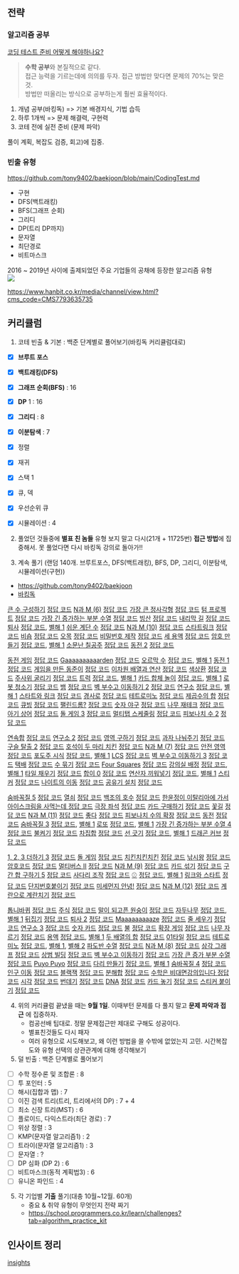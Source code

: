 ## 전략
### 알고리즘 공부
[코딩 테스트 준비 어떻게 해야하나요?](https://www.youtube.com/watch?v=4D0PYVntENw)

> **수학 공부**와 본질적으로 같다.  
접근 능력을 기르는데에 의의를 두자. 접근 방법만 맞다면 문제의 70%는 맞은 것.  
방법만 떠올리는 방식으로 공부하는게 훨씬 효율적이다.

1. 개념 공부(바킹독) => 기본 배경지식, 기법 습득
2. 하루 1개씩 => 문제 해결력, 구현력
3. 코테 전에 실전 준비 (문제 파악)

풀이 계획, 복잡도 검증, 회고)에 집중. 

### 빈출 유형
https://github.com/tony9402/baekjoon/blob/main/CodingTest.md
- 구현
- DFS(백트래킹)
- BFS(그래프 순회)
- 그리디
- DP(트리 DP까지)
- 문자열
- 최단경로
- 비트마스크

2016 ~ 2019년 사이에 출제되었던 주요 기업들의 공채에 등장한 알고리즘 유형  
![](https://www.hanbit.co.kr/data/editor/20200918163925_xyypndmo.png)

https://www.hanbit.co.kr/media/channel/view.html?cms_code=CMS7793635735


## 커리큘럼
1. 코테 빈출 & 기본 : 백준 단계별로 풀어보기(바킹독 커리큘럼대로)
- [x] **브루트 포스**
- [x] **백트래킹(DFS)**
- [x] **그래프 순회(BFS)** : 16
- [x] **DP** 1 : 16
- [x] **그리디** : 8
- [x] **이분탐색** : 7

- [x] 정렬
- [x] 재귀
- [x] 스택 1
- [x] 큐, 덱
- [x] 우선순위 큐
- [x] 시뮬레이션 : 4

2. 풀었던 것들중에 **별표 친 놈들** 유형 보지 말고 다시(21개 + 11725번)
   **접근 방법**에 집중해서. 못 풀었다면 다시 바킹독 강의로 돌아가!!

3. 계속 풀기 (랜덤 140개. 브루트포스, DFS(백트래킹), BFS, DP, 그리디, 이분탐색, 시뮬레이션(구현))
- https://github.com/tony9402/baekjoon
- [바킹독](https://github.com/encrypted-def/basic-algo-lecture)

[큰 수 구성하기](https://www.acmicpc.net/problem/18511) [정답 코드](https://github.com/tony9402/baekjoon/tree/main/solution/brute_force/18511)
[N과 M (6)](https://www.acmicpc.net/problem/15655) [정답 코드](https://github.com/encrypted-def/basic-algo-lecture/blob/master/0x0C/solutions/15655.cpp)
[가장 큰 정사각형](https://www.acmicpc.net/problem/1915) [정답 코드](https://github.com/encrypted-def/basic-algo-lecture/blob/master/0x10/solutions/1915.cpp)
[텀 프로젝트](https://www.acmicpc.net/problem/9466) [정답 코드](https://github.com/encrypted-def/basic-algo-lecture/blob/master/0x09/solutions/9466.cpp)
[가장 긴 증가하는 부분 수열](https://www.acmicpc.net/problem/11053) [정답 코드](https://github.com/encrypted-def/basic-algo-lecture/blob/master/0x10/solutions/11053.cpp)
[빙산](https://www.acmicpc.net/problem/2573) [정답 코드](https://github.com/encrypted-def/basic-algo-lecture/blob/master/0x09/solutions/2573.cpp)
[내리막 길](https://www.acmicpc.net/problem/1520) [정답 코드](https://github.com/encrypted-def/basic-algo-lecture/blob/master/0x10/solutions/1520.cpp)
[퇴사](https://www.acmicpc.net/problem/14501) [정답 코드](https://github.com/encrypted-def/basic-algo-lecture/blob/master/0x10/solutions/14501.cpp), [별해 1](https://github.com/encrypted-def/basic-algo-lecture/blob/master/0x10/solutions/14501_1.cpp)
[쉬운 계단 수](https://www.acmicpc.net/problem/10844) [정답 코드](https://github.com/encrypted-def/basic-algo-lecture/blob/master/0x10/solutions/10844.cpp)
[N과 M (10)](https://www.acmicpc.net/problem/15664) [정답 코드](https://github.com/encrypted-def/basic-algo-lecture/blob/master/0x0C/solutions/15664.cpp)
[스타트링크](https://www.acmicpc.net/problem/5014) [정답 코드](https://github.com/encrypted-def/basic-algo-lecture/blob/master/0x09/solutions/5014.cpp)
[비숍](https://www.acmicpc.net/problem/1799) [정답 코드](https://github.com/encrypted-def/basic-algo-lecture/blob/master/0x0C/solutions/1799.cpp)
[오목](https://www.acmicpc.net/problem/2615) [정답 코드](https://github.com/tony9402/baekjoon/tree/main/solution/brute_force/2615)
[비밀번호 제작](https://www.acmicpc.net/problem/20304) [정답 코드](https://github.com/encrypted-def/basic-algo-lecture/blob/master/0x09/solutions/20304.cpp)
[세 용액](https://www.acmicpc.net/problem/2473) [정답 코드](https://github.com/encrypted-def/basic-algo-lecture/blob/master/0x13/solutions/2473.cpp)
[암호 만들기](https://www.acmicpc.net/problem/1759) [정답 코드](https://github.com/encrypted-def/basic-algo-lecture/blob/master/0x0C/solutions/1759.cpp), [별해 1](https://github.com/encrypted-def/basic-algo-lecture/blob/master/0x0C/solutions/1759_1.cpp)
[소문난 칠공주](https://www.acmicpc.net/problem/1941) [정답 코드](https://github.com/encrypted-def/basic-algo-lecture/blob/master/0x0C/solutions/1941.cpp)
[동전 2](https://www.acmicpc.net/problem/2294) [정답 코드](https://github.com/encrypted-def/basic-algo-lecture/blob/master/0x10/solutions/2294.cpp)

[동전 게임](https://www.acmicpc.net/problem/9079) [정답 코드](https://github.com/tony9402/baekjoon/tree/main/solution/brute_force/9079)
[Gaaaaaaaaaarden](https://www.acmicpc.net/problem/18809) [정답 코드](https://github.com/encrypted-def/basic-algo-lecture/blob/master/0x0C/solutions/18809.cpp)
[오르막 수](https://www.acmicpc.net/problem/11057) [정답 코드](https://github.com/encrypted-def/basic-algo-lecture/blob/master/0x10/solutions/11057.cpp), [별해 1](https://github.com/encrypted-def/basic-algo-lecture/blob/master/0x10/solutions/11057_1.cpp)
[동전 1](https://www.acmicpc.net/problem/2293) [정답 코드](https://github.com/encrypted-def/basic-algo-lecture/blob/master/0x10/solutions/2293.cpp)
[게임을 만든 동준이](https://www.acmicpc.net/problem/2847) [정답 코드](https://github.com/encrypted-def/basic-algo-lecture/blob/master/0x11/solutions/2847.cpp)
[이차원 배열과 연산](https://www.acmicpc.net/problem/17140) [정답 코드](https://github.com/encrypted-def/basic-algo-lecture/blob/master/0x0D/solutions/17140.cpp)
[색상환](https://www.acmicpc.net/problem/2482) [정답 코드](https://github.com/encrypted-def/basic-algo-lecture/blob/master/0x10/solutions/2482.cpp)
[주사위 굴리기](https://www.acmicpc.net/problem/14499) [정답 코드](https://github.com/encrypted-def/basic-algo-lecture/blob/master/0x0D/solutions/14499.cpp)
[트럭](https://www.acmicpc.net/problem/13335) [정답 코드](https://github.com/encrypted-def/basic-algo-lecture/blob/master/0x0D/solutions/13335.cpp), [별해 1](https://github.com/encrypted-def/basic-algo-lecture/blob/master/0x0D/solutions/13335_1.cpp)
[카드 합체 놀이](https://www.acmicpc.net/problem/15903) [정답 코드](https://github.com/encrypted-def/basic-algo-lecture/blob/master/0x11/solutions/15903.cpp), [별해 1](https://github.com/encrypted-def/basic-algo-lecture/blob/master/0x11/solutions/15903_1.cpp)
[로봇 청소기](https://www.acmicpc.net/problem/14503) [정답 코드](https://github.com/encrypted-def/basic-algo-lecture/blob/master/0x0D/solutions/14503.cpp)
[뱀](https://www.acmicpc.net/problem/3190) [정답 코드](https://github.com/encrypted-def/basic-algo-lecture/blob/master/0x0D/solutions/3190.cpp)
[벽 부수고 이동하기 2](https://www.acmicpc.net/problem/14442) [정답 코드](https://github.com/encrypted-def/basic-algo-lecture/blob/master/0x09/solutions/14442.cpp)
[연구소](https://www.acmicpc.net/problem/14502) [정답 코드](https://github.com/encrypted-def/basic-algo-lecture/blob/master/0x0D/solutions/14502.cpp), [별해 1](https://github.com/encrypted-def/basic-algo-lecture/blob/master/0x0D/solutions/14502_1.cpp)
[스타트와 링크](https://www.acmicpc.net/problem/14889) [정답 코드](https://github.com/encrypted-def/basic-algo-lecture/blob/master/0x0D/solutions/14889.cpp)
[경사로](https://www.acmicpc.net/problem/14890) [정답 코드](https://github.com/encrypted-def/basic-algo-lecture/blob/master/0x0D/solutions/14890.cpp)
[테트로미노](https://www.acmicpc.net/problem/14500) [정답 코드](https://github.com/tony9402/baekjoon/tree/main/solution/brute_force/14500)
[제곱수의 합](https://www.acmicpc.net/problem/1699) [정답 코드](https://github.com/encrypted-def/basic-algo-lecture/blob/master/0x10/solutions/1699.cpp)
[큐빙](https://www.acmicpc.net/problem/5373) [정답 코드](https://github.com/encrypted-def/basic-algo-lecture/blob/master/0x0D/solutions/5373.cpp)
[팰린드롬?](https://www.acmicpc.net/problem/10942) [정답 코드](https://github.com/encrypted-def/basic-algo-lecture/blob/master/0x10/solutions/10942.cpp)
[숫자 야구](https://www.acmicpc.net/problem/2503) [정답 코드](https://github.com/tony9402/baekjoon/tree/main/solution/brute_force/2503)
[나무 재테크](https://www.acmicpc.net/problem/16235) [정답 코드](https://github.com/encrypted-def/basic-algo-lecture/blob/master/0x0D/solutions/16235.cpp)
[아기 상어](https://www.acmicpc.net/problem/16236) [정답 코드](https://github.com/encrypted-def/basic-algo-lecture/blob/master/0x0D/solutions/16236.cpp)
[돌 게임 3](https://www.acmicpc.net/problem/9657) [정답 코드](https://github.com/encrypted-def/basic-algo-lecture/blob/master/0x10/solutions/9657.cpp)
[멀티탭 스케줄링](https://www.acmicpc.net/problem/1700) [정답 코드](https://github.com/encrypted-def/basic-algo-lecture/blob/master/0x11/solutions/1700.cpp)
[피보나치 수 2](https://www.acmicpc.net/problem/2748) [정답 코드](https://github.com/encrypted-def/basic-algo-lecture/blob/master/0x10/solutions/2748.cpp)

[연속합](https://www.acmicpc.net/problem/1912) [정답 코드](https://github.com/encrypted-def/basic-algo-lecture/blob/master/0x10/solutions/1912.cpp)
[연구소 2](https://www.acmicpc.net/problem/17141) [정답 코드](https://github.com/encrypted-def/basic-algo-lecture/blob/master/0x0D/solutions/17141.cpp)
[영역 구하기](https://www.acmicpc.net/problem/2583) [정답 코드](https://github.com/encrypted-def/basic-algo-lecture/blob/master/0x09/solutions/2583.cpp)
[과자 나눠주기](https://www.acmicpc.net/problem/16401) [정답 코드](https://github.com/encrypted-def/basic-algo-lecture/blob/master/0x13/solutions/16401.cpp)
[구슬 탈출 2](https://www.acmicpc.net/problem/13460) [정답 코드](https://github.com/encrypted-def/basic-algo-lecture/blob/master/0x0D/solutions/13460.cpp)
[호석이 두 마리 치킨](https://www.acmicpc.net/problem/21278) [정답 코드](https://github.com/tony9402/baekjoon/tree/main/solution/brute_force/21278)
[N과 M (7)](https://www.acmicpc.net/problem/15656) [정답 코드](https://github.com/encrypted-def/basic-algo-lecture/blob/master/0x0C/solutions/15656.cpp)
[안전 영역](https://www.acmicpc.net/problem/2468) [정답 코드](https://github.com/encrypted-def/basic-algo-lecture/blob/master/0x09/solutions/2468.cpp)
[포도주 시식](https://www.acmicpc.net/problem/2156) [정답 코드](https://github.com/encrypted-def/basic-algo-lecture/blob/master/0x10/solutions/2156.cpp), [별해 1](https://github.com/encrypted-def/basic-algo-lecture/blob/master/0x10/solutions/2156_1.cpp)
[LCS](https://www.acmicpc.net/problem/9251) [정답 코드](https://github.com/encrypted-def/basic-algo-lecture/blob/master/0x10/solutions/9251.cpp)
[벽 부수고 이동하기 3](https://www.acmicpc.net/problem/16933) [정답 코드](https://github.com/encrypted-def/basic-algo-lecture/blob/master/0x09/solutions/16933.cpp)
[택배](https://www.acmicpc.net/problem/8980) [정답 코드](https://github.com/encrypted-def/basic-algo-lecture/blob/master/0x11/solutions/8980.cpp)
[수 묶기](https://www.acmicpc.net/problem/1744) [정답 코드](https://github.com/encrypted-def/basic-algo-lecture/blob/master/0x11/solutions/1744.cpp)
[Four Squares](https://www.acmicpc.net/problem/17626) [정답 코드](https://github.com/tony9402/baekjoon/tree/main/solution/brute_force/17626)
[강의실 배정](https://www.acmicpc.net/problem/11000) [정답 코드](https://github.com/encrypted-def/basic-algo-lecture/blob/master/0x11/solutions/11000.cpp), [별해 1](https://github.com/encrypted-def/basic-algo-lecture/blob/master/0x11/solutions/11000_1.cpp)
[타일 채우기](https://www.acmicpc.net/problem/2133) [정답 코드](https://github.com/encrypted-def/basic-algo-lecture/blob/master/0x10/solutions/2133.cpp)
[합이 0](https://www.acmicpc.net/problem/3151) [정답 코드](https://github.com/encrypted-def/basic-algo-lecture/blob/master/0x13/solutions/3151.cpp)
[연산자 끼워넣기](https://www.acmicpc.net/problem/14888) [정답 코드](https://github.com/encrypted-def/basic-algo-lecture/blob/master/0x0D/solutions/14888.cpp), [별해 1](https://github.com/encrypted-def/basic-algo-lecture/blob/master/0x0D/solutions/14888_1.cpp)
[스티커](https://www.acmicpc.net/problem/9465) [정답 코드](https://github.com/encrypted-def/basic-algo-lecture/blob/master/0x10/solutions/9465.cpp)
[나이트의 이동](https://www.acmicpc.net/problem/7562) [정답 코드](https://github.com/encrypted-def/basic-algo-lecture/blob/master/0x09/solutions/7562.cpp)
[공유기 설치](https://www.acmicpc.net/problem/2110) [정답 코드](https://github.com/encrypted-def/basic-algo-lecture/blob/master/0x13/solutions/2110.cpp)

[숨바꼭질 5](https://www.acmicpc.net/problem/17071) [정답 코드](https://github.com/encrypted-def/basic-algo-lecture/blob/master/0x09/solutions/17071.cpp)
[열쇠](https://www.acmicpc.net/problem/9328) [정답 코드](https://github.com/encrypted-def/basic-algo-lecture/blob/master/0x09/solutions/9328.cpp)
[백조의 호수](https://www.acmicpc.net/problem/3197) [정답 코드](https://github.com/encrypted-def/basic-algo-lecture/blob/master/0x09/solutions/3197.cpp)
[한윤정이 이탈리아에 가서 아이스크림을 사먹는데 ](https://www.acmicpc.net/problem/2422) [정답 코드](https://github.com/tony9402/baekjoon/tree/main/solution/brute_force/2422)
[극장 좌석](https://www.acmicpc.net/problem/2302) [정답 코드](https://github.com/encrypted-def/basic-algo-lecture/blob/master/0x10/solutions/2302.cpp)
[카드 구매하기](https://www.acmicpc.net/problem/11052) [정답 코드](https://github.com/encrypted-def/basic-algo-lecture/blob/master/0x10/solutions/11052.cpp)
[꽃길](https://www.acmicpc.net/problem/14620) [정답 코드](https://github.com/tony9402/baekjoon/tree/main/solution/brute_force/14620)
[N과 M (11)](https://www.acmicpc.net/problem/15665) [정답 코드](https://github.com/encrypted-def/basic-algo-lecture/blob/master/0x0C/solutions/15665.cpp)
[좋다](https://www.acmicpc.net/problem/1253) [정답 코드](https://github.com/encrypted-def/basic-algo-lecture/blob/master/0x13/solutions/1253.cpp)
[피보나치 수의 확장](https://www.acmicpc.net/problem/1788) [정답 코드](https://github.com/encrypted-def/basic-algo-lecture/blob/master/0x10/solutions/1788.cpp)
[동전](https://www.acmicpc.net/problem/9084) [정답 코드](https://github.com/encrypted-def/basic-algo-lecture/blob/master/0x10/solutions/9084.cpp)
[숨바꼭질 3](https://www.acmicpc.net/problem/13549) [정답 코드](https://github.com/encrypted-def/basic-algo-lecture/blob/master/0x09/solutions/13549.cpp), [별해 1](https://github.com/encrypted-def/basic-algo-lecture/blob/master/0x09/solutions/13549_1.cpp)
[로또](https://www.acmicpc.net/problem/6603) [정답 코드](https://github.com/encrypted-def/basic-algo-lecture/blob/master/0x0C/solutions/6603.cpp), [별해 1](https://github.com/encrypted-def/basic-algo-lecture/blob/master/0x0C/solutions/6603_1.cpp)
[가장 긴 증가하는 부분 수열 4](https://www.acmicpc.net/problem/14002) [정답 코드](https://github.com/encrypted-def/basic-algo-lecture/blob/master/0x10/solutions/14002.cpp)
[불켜기](https://www.acmicpc.net/problem/11967) [정답 코드](https://github.com/encrypted-def/basic-algo-lecture/blob/master/0x09/solutions/11967.cpp)
[차집합](https://www.acmicpc.net/problem/1822) [정답 코드](https://github.com/encrypted-def/basic-algo-lecture/blob/master/0x13/solutions/1822.cpp)
[선 긋기](https://www.acmicpc.net/problem/2170) [정답 코드](https://github.com/encrypted-def/basic-algo-lecture/blob/master/0x11/solutions/2170.cpp), [별해 1](https://github.com/encrypted-def/basic-algo-lecture/blob/master/0x11/solutions/2170_1.cpp)
[드래곤 커브](https://www.acmicpc.net/problem/15685) [정답 코드](https://github.com/encrypted-def/basic-algo-lecture/blob/master/0x0D/solutions/15685.cpp)

[1, 2, 3 더하기 3](https://www.acmicpc.net/problem/15988) [정답 코드](https://github.com/encrypted-def/basic-algo-lecture/blob/master/0x10/solutions/15988.cpp)
[돌 게임](https://www.acmicpc.net/problem/9655) [정답 코드](https://github.com/encrypted-def/basic-algo-lecture/blob/master/0x10/solutions/9655.cpp)
[치킨치킨치킨](https://www.acmicpc.net/problem/16439) [정답 코드](https://github.com/tony9402/baekjoon/tree/main/solution/brute_force/16439)
[낚시왕](https://www.acmicpc.net/problem/17143) [정답 코드](https://github.com/encrypted-def/basic-algo-lecture/blob/master/0x0D/solutions/17143.cpp)
[암호코드](https://www.acmicpc.net/problem/2011) [정답 코드](https://github.com/encrypted-def/basic-algo-lecture/blob/master/0x10/solutions/2011.cpp)
[멀티버스 Ⅱ](https://www.acmicpc.net/problem/18869) [정답 코드](https://github.com/encrypted-def/basic-algo-lecture/blob/master/0x13/solutions/18869.cpp)
[N과 M (9)](https://www.acmicpc.net/problem/15663) [정답 코드](https://github.com/encrypted-def/basic-algo-lecture/blob/master/0x0C/solutions/15663.cpp)
[카드 섞기](https://www.acmicpc.net/problem/21315) [정답 코드](https://github.com/tony9402/baekjoon/tree/main/solution/brute_force/21315)
[구간 합 구하기 5](https://www.acmicpc.net/problem/11660) [정답 코드](https://github.com/encrypted-def/basic-algo-lecture/blob/master/0x10/solutions/11660.cpp)
[사다리 조작](https://www.acmicpc.net/problem/15684) [정답 코드](https://github.com/encrypted-def/basic-algo-lecture/blob/master/0x0D/solutions/15684.cpp)
[⚾](https://www.acmicpc.net/problem/17281) [정답 코드](https://github.com/encrypted-def/basic-algo-lecture/blob/master/0x0D/solutions/17281.cpp), [별해 1](https://github.com/encrypted-def/basic-algo-lecture/blob/master/0x0D/solutions/17281_1.cpp)
[링크와 스타트](https://www.acmicpc.net/problem/15661) [정답 코드](https://github.com/tony9402/baekjoon/tree/main/solution/brute_force/15661)
[단지번호붙이기](https://www.acmicpc.net/problem/2667) [정답 코드](https://github.com/encrypted-def/basic-algo-lecture/blob/master/0x09/solutions/2667.cpp)
[미세먼지 안녕!](https://www.acmicpc.net/problem/17144) [정답 코드](https://github.com/encrypted-def/basic-algo-lecture/blob/master/0x0D/solutions/17144.cpp)
[N과 M (12)](https://www.acmicpc.net/problem/15666) [정답 코드](https://github.com/encrypted-def/basic-algo-lecture/blob/master/0x0C/solutions/15666.cpp)
[계란으로 계란치기](https://www.acmicpc.net/problem/16987) [정답 코드](https://github.com/encrypted-def/basic-algo-lecture/blob/master/0x0C/solutions/16987.cpp)

[톱니바퀴](https://www.acmicpc.net/problem/14891) [정답 코드](https://github.com/encrypted-def/basic-algo-lecture/blob/master/0x0D/solutions/14891.cpp)
[주식](https://www.acmicpc.net/problem/11501) [정답 코드](https://github.com/encrypted-def/basic-algo-lecture/blob/master/0x11/solutions/11501.cpp)
[말이 되고픈 원숭이](https://www.acmicpc.net/problem/1600) [정답 코드](https://github.com/encrypted-def/basic-algo-lecture/blob/master/0x09/solutions/1600.cpp)
[자두나무](https://www.acmicpc.net/problem/2240) [정답 코드](https://github.com/encrypted-def/basic-algo-lecture/blob/master/0x10/solutions/2240.cpp), [별해 1](https://github.com/encrypted-def/basic-algo-lecture/blob/master/0x10/solutions/2240_1.cpp)
[뒤집기](https://www.acmicpc.net/problem/1439) [정답 코드](https://github.com/encrypted-def/basic-algo-lecture/blob/master/0x11/solutions/1439.cpp)
[퇴사 2](https://www.acmicpc.net/problem/15486) [정답 코드](https://github.com/encrypted-def/basic-algo-lecture/blob/master/0x10/solutions/15486.cpp)
[Maaaaaaaaaze](https://www.acmicpc.net/problem/16985) [정답 코드](https://github.com/encrypted-def/basic-algo-lecture/blob/master/0x0D/solutions/16985.cpp)
[줄 세우기](https://www.acmicpc.net/problem/7570) [정답 코드](https://github.com/encrypted-def/basic-algo-lecture/blob/master/0x11/solutions/7570.cpp)
[연구소 3](https://www.acmicpc.net/problem/17142) [정답 코드](https://github.com/encrypted-def/basic-algo-lecture/blob/master/0x0D/solutions/17142.cpp)
[숫자 카드](https://www.acmicpc.net/problem/10815) [정답 코드](https://github.com/encrypted-def/basic-algo-lecture/blob/master/0x13/solutions/10815.cpp)
[불](https://www.acmicpc.net/problem/5427) [정답 코드](https://github.com/encrypted-def/basic-algo-lecture/blob/master/0x09/solutions/5427.cpp)
[확장 게임](https://www.acmicpc.net/problem/16920) [정답 코드](https://github.com/encrypted-def/basic-algo-lecture/blob/master/0x09/solutions/16920.cpp)
[나무 자르기](https://www.acmicpc.net/problem/2805) [정답 코드](https://github.com/encrypted-def/basic-algo-lecture/blob/master/0x13/solutions/2805.cpp)
[용액](https://www.acmicpc.net/problem/2467) [정답 코드](https://github.com/encrypted-def/basic-algo-lecture/blob/master/0x13/solutions/2467.cpp), [별해 1](https://github.com/encrypted-def/basic-algo-lecture/blob/master/0x13/solutions/2467_1.cpp)
[두 배열의 합](https://www.acmicpc.net/problem/2143) [정답 코드](https://github.com/encrypted-def/basic-algo-lecture/blob/master/0x13/solutions/2143.cpp)
[01타일](https://www.acmicpc.net/problem/1904) [정답 코드](https://github.com/encrypted-def/basic-algo-lecture/blob/master/0x10/solutions/1904.cpp)
[테트로미노](https://www.acmicpc.net/problem/14500) [정답 코드](https://github.com/encrypted-def/basic-algo-lecture/blob/master/0x0D/solutions/14500.cpp), [별해 1](https://github.com/encrypted-def/basic-algo-lecture/blob/master/0x0D/solutions/14500_1.cpp), [별해 2](https://github.com/encrypted-def/basic-algo-lecture/blob/master/0x0D/solutions/14500_2.cpp)
[파도반 수열](https://www.acmicpc.net/problem/9461) [정답 코드](https://github.com/encrypted-def/basic-algo-lecture/blob/master/0x10/solutions/9461.cpp)
[N과 M (8)](https://www.acmicpc.net/problem/15657) [정답 코드](https://github.com/encrypted-def/basic-algo-lecture/blob/master/0x0C/solutions/15657.cpp)
[삼각 그래프](https://www.acmicpc.net/problem/4883) [정답 코드](https://github.com/encrypted-def/basic-algo-lecture/blob/master/0x10/solutions/4883.cpp)
[상범 빌딩](https://www.acmicpc.net/problem/6593) [정답 코드](https://github.com/encrypted-def/basic-algo-lecture/blob/master/0x09/solutions/6593.cpp)
[벽 부수고 이동하기](https://www.acmicpc.net/problem/2206) [정답 코드](https://github.com/encrypted-def/basic-algo-lecture/blob/master/0x09/solutions/2206.cpp)
[가장 큰 증가 부분 수열](https://www.acmicpc.net/problem/11055) [정답 코드](https://github.com/encrypted-def/basic-algo-lecture/blob/master/0x10/solutions/11055.cpp)
[Puyo Puyo](https://www.acmicpc.net/problem/11559) [정답 코드](https://github.com/encrypted-def/basic-algo-lecture/blob/master/0x0D/solutions/11559.cpp)
[다리 만들기](https://www.acmicpc.net/problem/2146) [정답 코드](https://github.com/encrypted-def/basic-algo-lecture/blob/master/0x09/solutions/2146.cpp), [별해 1](https://github.com/encrypted-def/basic-algo-lecture/blob/master/0x09/solutions/2146_1.cpp)
[숨바꼭질 4](https://www.acmicpc.net/problem/13913) [정답 코드](https://github.com/encrypted-def/basic-algo-lecture/blob/master/0x09/solutions/13913.cpp)
[인구 이동](https://www.acmicpc.net/problem/16234) [정답 코드](https://github.com/encrypted-def/basic-algo-lecture/blob/master/0x0D/solutions/16234.cpp)
[블랙잭](https://www.acmicpc.net/problem/2798) [정답 코드](https://github.com/tony9402/baekjoon/tree/main/solution/brute_force/2798)
[분해합](https://www.acmicpc.net/problem/2231) [정답 코드](https://github.com/tony9402/baekjoon/tree/main/solution/brute_force/2231)
[수학은 비대면강의입니다 ](https://www.acmicpc.net/problem/19532) [정답 코드](https://github.com/tony9402/baekjoon/tree/main/solution/brute_force/19532)
[시각](https://www.acmicpc.net/problem/18312) [정답 코드](https://github.com/tony9402/baekjoon/tree/main/solution/brute_force/18312)
[번데기](https://www.acmicpc.net/problem/15721) [정답 코드](https://github.com/tony9402/baekjoon/tree/main/solution/brute_force/15721)
[DNA](https://www.acmicpc.net/problem/1969) [정답 코드](https://github.com/tony9402/baekjoon/tree/main/solution/brute_force/1969)
[카드 놓기](https://www.acmicpc.net/problem/5568) [정답 코드](https://github.com/tony9402/baekjoon/tree/main/solution/brute_force/5568)
[스티커 붙이기](https://www.acmicpc.net/problem/18808) [정답 코드](https://github.com/tony9402/baekjoon/tree/main/solution/brute_force/18808)

4. 위의 커리큘럼 끝냈을 때는 **9월 1일**. 이때부턴 문제를 다 풀지 말고 **문제 파악과 접근** 에 집중하자.
    - 컴공선배 팁대로. 정말 문제접근만 제대로 구해도 성공이다.
    - 별표친것들도 다시 패자
    - 여러 유형으로 시도해보고, 왜 이런 방법을 쓸 수밖에 없었는지 고민. 시간복잡도와 유형 선택의 상관관계에 대해 생각해보기
5. 덜 빈출 : 백준 단계별로 풀어보기
- [ ] 수학 정수론 및 조합론 : 8
- [ ] 투 포인터 : 5
- [ ] 해시(집합과 맵) : 7
- [ ] 이진 검색 트리(트리, 트리에서의 DP) : 7 + 4
- [ ] 최소 신장 트리(MST) : 6
- [ ] 플로이드, 다익스트라(최단 경로) : 7
- [ ] 위상 정렬 : 3
- [ ] KMP(문자열 알고리즘1) : 2
- [ ] 트라이(문자열 알고리즘1) : 3
- [ ] 문자열 : ?
- [ ] DP 심화 (DP 2) : 6
- [ ] 비트마스크(동적 계획법3) : 6
- [ ] 유니온 파인드 : 4

5. 각 기업별 **기출** 풀기(대충 10월~12월. 60개)
    - 중요 & 취약 유형이 무엇인지 전략 짜기
    - https://school.programmers.co.kr/learn/challenges?tab=algorithm_practice_kit

## 인사이트 정리

[insights](https://github.com/wonseok2877/algorithms/tree/master/%EC%9D%B8%EC%82%AC%EC%9D%B4%ED%8A%B8)
